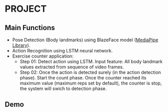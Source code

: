 # PROJECT

## Main Functions

- Pose Detection (Body landmarks) using BlazeFace model ([MediaPipe Library](https://google.github.io/mediapipe/)).
- Action Recognition using LSTM neural network.
- Exercise counter application:
  - Step 01: Detect action using LSTM. Input feature: All body landmark values extracted from sequence of video frames.
  - Step 02: Once the action is detected surely (in the action detection phase). Start the count phase. Once the counter reached its maximum value (maximum reps set by default), the counter is stop, the system will swich to detection phase.

## Demo

